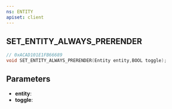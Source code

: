 ```yaml
---
ns: ENTITY
apiset: client
---
```

## SET_ENTITY_ALWAYS_PRERENDER

```c
// 0xACAD101E1FB66689
void SET_ENTITY_ALWAYS_PRERENDER(Entity entity,BOOL toggle);
```


## Parameters
* **entity**:
* **toggle**:
